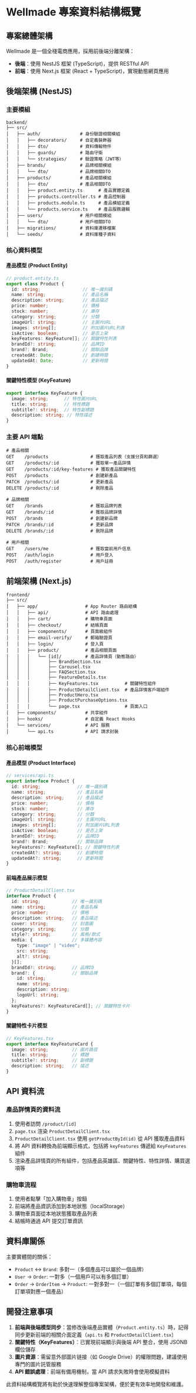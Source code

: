 # Wellmade 專案資料結構概覽

## 專案總體架構

Wellmade 是一個全棧電商應用，採用前後端分離架構：
- **後端**：使用 NestJS 框架 (TypeScript)，提供 RESTful API
- **前端**：使用 Next.js 框架 (React + TypeScript)，實現動態網頁應用

## 後端架構 (NestJS)

### 主要模組

```
backend/
├── src/
│   ├── auth/               # 身份驗證相關模組
│   │   ├── decorators/     # 自定義裝飾器
│   │   ├── dto/            # 資料傳輸物件
│   │   ├── guards/         # 路由守衛
│   │   └── strategies/     # 驗證策略（JWT等）
│   ├── brands/             # 品牌相關模組
│   │   └── dto/            # 品牌相關DTO
│   ├── products/           # 產品相關模組
│   │   ├── dto/            # 產品相關DTO
│   │   ├── product.entity.ts      # 產品實體定義
│   │   ├── products.controller.ts # 產品控制器
│   │   ├── products.module.ts     # 產品模組定義
│   │   └── products.service.ts    # 產品服務邏輯
│   ├── users/              # 用戶相關模組
│   │   └── dto/            # 用戶相關DTO
│   ├── migrations/         # 資料庫遷移檔案
│   └── seeds/              # 資料庫種子資料
```

### 核心資料模型

#### 產品模型 (Product Entity)
```typescript
// product.entity.ts
export class Product {
  id: string;                // 唯一識別碼
  name: string;              // 產品名稱
  description: string;       // 產品描述
  price: number;             // 價格
  stock: number;             // 庫存
  category: string;          // 分類
  imageUrl: string;          // 主圖片URL
  images: string[];          // 附加圖片URL列表
  isActive: boolean;         // 是否上架
  keyFeatures: KeyFeature[]; // 關鍵特性列表
  brandId?: string;          // 品牌ID
  brand?: Brand;             // 關聯品牌
  createdAt: Date;           // 創建時間
  updatedAt: Date;           // 更新時間
}
```

#### 關鍵特性模型 (KeyFeature)
```typescript
export interface KeyFeature {
  image: string;      // 特性圖片URL
  title: string;      // 特性標題
  subtitle?: string;  // 特性副標題
  description: string; // 特性描述
}
```

### 主要 API 端點

```
# 產品相關
GET    /products                # 獲取產品列表（支援分頁和篩選）
GET    /products/:id            # 獲取單一產品詳情
GET    /products/:id/key-features # 獲取產品關鍵特性
POST   /products                # 創建新產品
PATCH  /products/:id            # 更新產品
DELETE /products/:id            # 刪除產品

# 品牌相關
GET    /brands                  # 獲取品牌列表
GET    /brands/:id              # 獲取品牌詳情
POST   /brands                  # 創建新品牌
PATCH  /brands/:id              # 更新品牌
DELETE /brands/:id              # 刪除品牌

# 用戶相關
GET    /users/me                # 獲取當前用戶信息
POST   /auth/login              # 用戶登入
POST   /auth/register           # 用戶註冊
```

## 前端架構 (Next.js)

```
frontend/
├── src/
│   ├── app/                  # App Router 路由結構
│   │   ├── api/              # API 路由處理
│   │   ├── cart/             # 購物車頁面
│   │   ├── checkout/         # 結帳頁面
│   │   ├── components/       # 頁面級組件
│   │   ├── email-verify/     # 郵箱驗證頁
│   │   ├── login/            # 登入頁
│   │   ├── product/          # 產品相關頁面
│   │   │   └── [id]/         # 產品詳情頁（動態路由）
│   │   │       ├── BrandSection.tsx
│   │   │       ├── Carousel.tsx
│   │   │       ├── FAQSection.tsx
│   │   │       ├── FeatureDetails.tsx
│   │   │       ├── KeyFeatures.tsx          # 關鍵特性組件
│   │   │       ├── ProductDetailClient.tsx  # 產品詳情客戶端組件
│   │   │       ├── ProductHero.tsx
│   │   │       ├── ProductPurchaseOptions.tsx
│   │   │       └── page.tsx                 # 頁面入口
│   ├── components/           # 共享組件
│   ├── hooks/                # 自定義 React Hooks
│   └── services/             # API 服務
│       └── api.ts            # API 請求封裝
```

### 核心前端模型

#### 產品模型 (Product Interface)
```typescript
// services/api.ts
export interface Product {
  id: string;              // 唯一識別碼
  name: string;            // 產品名稱
  description: string;     // 產品描述
  price: number;           // 價格
  stock: number;           // 庫存
  category: string;        // 分類
  imageUrl: string;        // 主圖片URL
  images: string[];        // 附加圖片URL列表
  isActive: boolean;       // 是否上架
  brandId?: string;        // 品牌ID
  brand?: Brand;           // 關聯品牌
  keyFeatures?: KeyFeature[]; // 關鍵特性列表
  createdAt?: string;      // 創建時間
  updatedAt?: string;      // 更新時間
}
```

#### 前端產品展示模型
```typescript
// ProductDetailClient.tsx
interface Product {
  id: string;            // 唯一識別碼
  name: string;          // 產品名稱
  price: number;         // 價格
  description: string;   // 產品描述
  cover: string;         // 封面圖
  category: string;      // 分類
  style?: string;        // 風格/款式
  media: {               // 多媒體內容
    type: "image" | "video";
    src: string;
    alt?: string;
  }[];
  brandId?: string;      // 品牌ID
  brand?: {              // 關聯品牌
    id: string;
    name: string;
    description: string;
    logoUrl: string;
  };
  keyFeatures?: KeyFeatureCard[]; // 關鍵特性卡片
}
```

#### 關鍵特性卡片模型
```typescript
// KeyFeatures.tsx
export interface KeyFeatureCard {
  image: string;         // 圖片路徑
  title: string;         // 標題
  subtitle?: string;     // 副標題
  description: string;   // 描述
}
```

## API 資料流

### 產品詳情頁的資料流
1. 使用者訪問 `/product/[id]`
2. `page.tsx` 渲染 `ProductDetailClient.tsx`
3. `ProductDetailClient.tsx` 使用 `getProductById(id)` 從 API 獲取產品資料
4. 將 API 資料轉換為前端顯示格式，包括將 `keyFeatures` 傳遞給 `KeyFeatures` 組件
5. 渲染產品詳情頁的所有組件，包括產品英雄區、關鍵特性、特性詳情、購買選項等

### 購物車流程
1. 使用者點擊「加入購物車」按鈕
2. 前端將產品資訊添加到本地狀態（localStorage）
3. 購物車頁面從本地狀態獲取產品列表
4. 結帳時通過 API 提交訂單資訊

## 資料庫關係

主要實體間的關係：
- `Product` ↔ `Brand`: 多對一（多個產品可以屬於一個品牌）
- `User` → `Order`: 一對多（一個用戶可以有多個訂單）
- `Order` → `OrderItem` → `Product`: 一對多對一（一個訂單有多個訂單項，每個訂單項對應一個產品）

## 開發注意事項

1. **前端與後端模型同步**：當修改後端產品實體（`Product.entity.ts`）時，記得同步更新前端的相關介面定義（`api.ts` 和 `ProductDetailClient.tsx`）
2. **關鍵特性（KeyFeatures）**：已實現前端顯示與後端 API 整合，使用 JSONB 欄位儲存
3. **圖片資源**：需留意外部圖片链接（如 Google Drive）的權限問題，建議使用專門的圖片託管服務
4. **API 錯誤處理**：前端有備用機制，當 API 請求失敗時會使用模擬資料

此資料結構概覽將有助於快速理解整個專案架構，便於更有效率地開發和維護。
